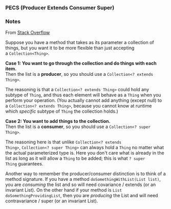 ### PECS (Producer Extends Consumer Super)

### Notes

From [Stack Overflow](https://stackoverflow.com/questions/2723397/what-is-pecs-producer-extends-consumer-super)

Suppose you have a method that takes as its parameter a collection of things, but you want it to be more flexible than just accepting a `Collection<Thing>`.

**Case 1: You want to go through the collection and do things with each item.**  
Then the list is a **producer**, so you should use a `Collection<? extends Thing>`.

The reasoning is that a `Collection<? extends Thing>` could hold any subtype of `Thing`, and thus each element will behave as a `Thing` when you perform your operation. (You actually cannot add anything (except null) to a `Collection<? extends Thing>`, because you cannot know at runtime which _specific_ subtype of `Thing` the collection holds.)

**Case 2: You want to add things to the collection.**  
Then the list is a **consumer**, so you should use a `Collection<? super Thing>`.

The reasoning here is that unlike `Collection<? extends Thing>`, `Collection<? super Thing>` can always hold a `Thing` no matter what the actual parameterized type is. Here you don't care what is already in the list as long as it will allow a `Thing` to be added; this is what `? super Thing` guarantees.

Another way to remember the producer/consumer distinction is to think of a method signature. If you have a method `doSomethingWithList(List list)`, you are _consuming_ the list and so will need covariance / extends (or an invariant List). On the other hand if your method is `List doSomethingProvidingList`, then you are _producing_ the List and will need contravariance / super (or an invariant List).